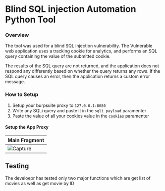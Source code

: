 # Blind SQL injection Automation Python Tool

### Overview

The tool was used for a blind SQL injection vulnerability. The Vulnerable web application uses a tracking cookie for analytics, and performs an SQL query containing the value of the submitted cookie.

The results of the SQL query are not returned, and the application does not respond any differently based on whether the query returns any rows. If the SQL query causes an error, then the application returns a custom error message. 


### How to Setup
1. Setup your burpsuite proxy to `127.0.0.1:8080`
2. Write any SQLi query and paste it in the `sqli_payload` paramenter 
3. Paste the value of all your cookies value in the `cookies` paramenter


#### Setup the App Proxy

| Main Fragment |
| -----------  |
|![Capture](https://user-images.githubusercontent.com/33663456/122086588-6bf97b00-ce36-11eb-8261-31a627fc54bc.PNG)|

## Testing  

The develoepr has tested only  two major functions which are get list of movies as well as get movie by ID 


